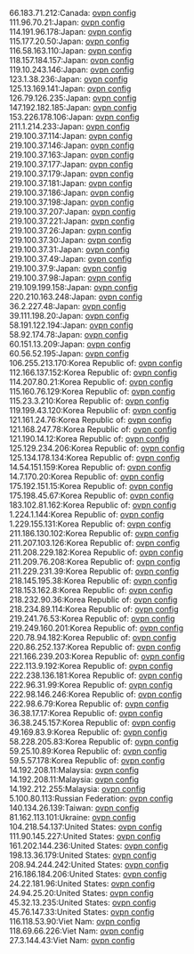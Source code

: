 66.183.71.212:Canada: [ovpn config](vpn/66_183_71_212.ovpn)  
111.96.70.21:Japan: [ovpn config](vpn/111_96_70_21.ovpn)  
114.191.96.178:Japan: [ovpn config](vpn/114_191_96_178.ovpn)  
115.177.20.50:Japan: [ovpn config](vpn/115_177_20_50.ovpn)  
116.58.163.110:Japan: [ovpn config](vpn/116_58_163_110.ovpn)  
118.157.184.157:Japan: [ovpn config](vpn/118_157_184_157.ovpn)  
119.10.243.146:Japan: [ovpn config](vpn/119_10_243_146.ovpn)  
123.1.38.236:Japan: [ovpn config](vpn/123_1_38_236.ovpn)  
125.13.169.141:Japan: [ovpn config](vpn/125_13_169_141.ovpn)  
126.79.126.235:Japan: [ovpn config](vpn/126_79_126_235.ovpn)  
147.192.182.185:Japan: [ovpn config](vpn/147_192_182_185.ovpn)  
153.226.178.106:Japan: [ovpn config](vpn/153_226_178_106.ovpn)  
211.1.214.233:Japan: [ovpn config](vpn/211_1_214_233.ovpn)  
219.100.37.114:Japan: [ovpn config](vpn/219_100_37_114.ovpn)  
219.100.37.146:Japan: [ovpn config](vpn/219_100_37_146.ovpn)  
219.100.37.163:Japan: [ovpn config](vpn/219_100_37_163.ovpn)  
219.100.37.177:Japan: [ovpn config](vpn/219_100_37_177.ovpn)  
219.100.37.179:Japan: [ovpn config](vpn/219_100_37_179.ovpn)  
219.100.37.181:Japan: [ovpn config](vpn/219_100_37_181.ovpn)  
219.100.37.186:Japan: [ovpn config](vpn/219_100_37_186.ovpn)  
219.100.37.198:Japan: [ovpn config](vpn/219_100_37_198.ovpn)  
219.100.37.207:Japan: [ovpn config](vpn/219_100_37_207.ovpn)  
219.100.37.221:Japan: [ovpn config](vpn/219_100_37_221.ovpn)  
219.100.37.26:Japan: [ovpn config](vpn/219_100_37_26.ovpn)  
219.100.37.30:Japan: [ovpn config](vpn/219_100_37_30.ovpn)  
219.100.37.31:Japan: [ovpn config](vpn/219_100_37_31.ovpn)  
219.100.37.49:Japan: [ovpn config](vpn/219_100_37_49.ovpn)  
219.100.37.9:Japan: [ovpn config](vpn/219_100_37_9.ovpn)  
219.100.37.98:Japan: [ovpn config](vpn/219_100_37_98.ovpn)  
219.109.199.158:Japan: [ovpn config](vpn/219_109_199_158.ovpn)  
220.210.163.248:Japan: [ovpn config](vpn/220_210_163_248.ovpn)  
36.2.227.48:Japan: [ovpn config](vpn/36_2_227_48.ovpn)  
39.111.198.20:Japan: [ovpn config](vpn/39_111_198_20.ovpn)  
58.191.122.194:Japan: [ovpn config](vpn/58_191_122_194.ovpn)  
58.92.174.78:Japan: [ovpn config](vpn/58_92_174_78.ovpn)  
60.151.13.209:Japan: [ovpn config](vpn/60_151_13_209.ovpn)  
60.56.52.195:Japan: [ovpn config](vpn/60_56_52_195.ovpn)  
106.255.213.170:Korea Republic of: [ovpn config](vpn/106_255_213_170.ovpn)  
112.166.137.152:Korea Republic of: [ovpn config](vpn/112_166_137_152.ovpn)  
114.207.80.21:Korea Republic of: [ovpn config](vpn/114_207_80_21.ovpn)  
115.160.76.129:Korea Republic of: [ovpn config](vpn/115_160_76_129.ovpn)  
115.23.3.210:Korea Republic of: [ovpn config](vpn/115_23_3_210.ovpn)  
119.199.43.120:Korea Republic of: [ovpn config](vpn/119_199_43_120.ovpn)  
121.161.24.76:Korea Republic of: [ovpn config](vpn/121_161_24_76.ovpn)  
121.168.247.78:Korea Republic of: [ovpn config](vpn/121_168_247_78.ovpn)  
121.190.14.12:Korea Republic of: [ovpn config](vpn/121_190_14_12.ovpn)  
125.129.234.206:Korea Republic of: [ovpn config](vpn/125_129_234_206.ovpn)  
125.134.178.134:Korea Republic of: [ovpn config](vpn/125_134_178_134.ovpn)  
14.54.151.159:Korea Republic of: [ovpn config](vpn/14_54_151_159.ovpn)  
14.7.170.20:Korea Republic of: [ovpn config](vpn/14_7_170_20.ovpn)  
175.192.151.15:Korea Republic of: [ovpn config](vpn/175_192_151_15.ovpn)  
175.198.45.67:Korea Republic of: [ovpn config](vpn/175_198_45_67.ovpn)  
183.102.81.162:Korea Republic of: [ovpn config](vpn/183_102_81_162.ovpn)  
1.224.1.144:Korea Republic of: [ovpn config](vpn/1_224_1_144.ovpn)  
1.229.155.131:Korea Republic of: [ovpn config](vpn/1_229_155_131.ovpn)  
211.186.130.102:Korea Republic of: [ovpn config](vpn/211_186_130_102.ovpn)  
211.207.103.126:Korea Republic of: [ovpn config](vpn/211_207_103_126.ovpn)  
211.208.229.182:Korea Republic of: [ovpn config](vpn/211_208_229_182.ovpn)  
211.209.76.208:Korea Republic of: [ovpn config](vpn/211_209_76_208.ovpn)  
211.229.231.39:Korea Republic of: [ovpn config](vpn/211_229_231_39.ovpn)  
218.145.195.38:Korea Republic of: [ovpn config](vpn/218_145_195_38.ovpn)  
218.153.162.8:Korea Republic of: [ovpn config](vpn/218_153_162_8.ovpn)  
218.232.90.36:Korea Republic of: [ovpn config](vpn/218_232_90_36.ovpn)  
218.234.89.114:Korea Republic of: [ovpn config](vpn/218_234_89_114.ovpn)  
219.241.76.53:Korea Republic of: [ovpn config](vpn/219_241_76_53.ovpn)  
219.249.160.201:Korea Republic of: [ovpn config](vpn/219_249_160_201.ovpn)  
220.78.94.182:Korea Republic of: [ovpn config](vpn/220_78_94_182.ovpn)  
220.86.252.137:Korea Republic of: [ovpn config](vpn/220_86_252_137.ovpn)  
221.166.239.203:Korea Republic of: [ovpn config](vpn/221_166_239_203.ovpn)  
222.113.9.192:Korea Republic of: [ovpn config](vpn/222_113_9_192.ovpn)  
222.238.136.181:Korea Republic of: [ovpn config](vpn/222_238_136_181.ovpn)  
222.96.31.99:Korea Republic of: [ovpn config](vpn/222_96_31_99.ovpn)  
222.98.146.246:Korea Republic of: [ovpn config](vpn/222_98_146_246.ovpn)  
222.98.6.79:Korea Republic of: [ovpn config](vpn/222_98_6_79.ovpn)  
36.38.17.17:Korea Republic of: [ovpn config](vpn/36_38_17_17.ovpn)  
36.38.245.157:Korea Republic of: [ovpn config](vpn/36_38_245_157.ovpn)  
49.169.83.9:Korea Republic of: [ovpn config](vpn/49_169_83_9.ovpn)  
58.228.205.83:Korea Republic of: [ovpn config](vpn/58_228_205_83.ovpn)  
59.25.10.89:Korea Republic of: [ovpn config](vpn/59_25_10_89.ovpn)  
59.5.57.178:Korea Republic of: [ovpn config](vpn/59_5_57_178.ovpn)  
14.192.208.11:Malaysia: [ovpn config](vpn/14_192_208_11.ovpn)  
14.192.208.11:Malaysia: [ovpn config](vpn/14_192_208_11.ovpn)  
14.192.212.255:Malaysia: [ovpn config](vpn/14_192_212_255.ovpn)  
5.100.80.113:Russian Federation: [ovpn config](vpn/5_100_80_113.ovpn)  
140.134.26.139:Taiwan: [ovpn config](vpn/140_134_26_139.ovpn)  
81.162.113.101:Ukraine: [ovpn config](vpn/81_162_113_101.ovpn)  
104.218.54.137:United States: [ovpn config](vpn/104_218_54_137.ovpn)  
111.90.145.227:United States: [ovpn config](vpn/111_90_145_227.ovpn)  
161.202.144.236:United States: [ovpn config](vpn/161_202_144_236.ovpn)  
198.13.36.179:United States: [ovpn config](vpn/198_13_36_179.ovpn)  
208.94.244.242:United States: [ovpn config](vpn/208_94_244_242.ovpn)  
216.186.184.206:United States: [ovpn config](vpn/216_186_184_206.ovpn)  
24.22.181.96:United States: [ovpn config](vpn/24_22_181_96.ovpn)  
24.94.25.20:United States: [ovpn config](vpn/24_94_25_20.ovpn)  
45.32.13.235:United States: [ovpn config](vpn/45_32_13_235.ovpn)  
45.76.147.33:United States: [ovpn config](vpn/45_76_147_33.ovpn)  
116.118.53.90:Viet Nam: [ovpn config](vpn/116_118_53_90.ovpn)  
118.69.66.226:Viet Nam: [ovpn config](vpn/118_69_66_226.ovpn)  
27.3.144.43:Viet Nam: [ovpn config](vpn/27_3_144_43.ovpn)  
